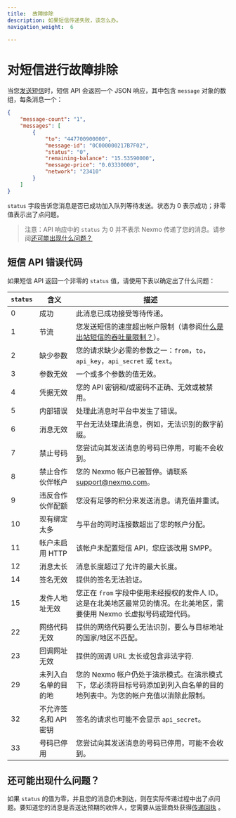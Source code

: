 ```yaml
---
title:  故障排除
description: 如果短信传递失败，该怎么办。
navigation_weight:  6

---
```



对短信进行故障排除
=========

当您[发送短信](/messaging/sms/code-snippets/send-an-sms)时，短信 API 会返回一个 JSON 响应，其中包含 `message` 对象的数组，每条消息一个：

```json
{
    "message-count": "1",
    "messages": [
        {
            "to": "447700900000",
            "message-id": "0C000000217B7F02",
            "status": "0",
            "remaining-balance": "15.53590000",
            "message-price": "0.03330000",
            "network": "23410"
        }
    ]
}
```

`status` 字段告诉您消息是否已成功加入队列等待发送。状态为 0 表示成功；非零值表示出了点问题。

> 注意：API 响应中的 `status` 为 0 并不表示 Nexmo 传递了您的消息。请参阅[还可能出现什么问题？](#what-else-could-have-gone-wrong)

短信 API 错误代码
-----------

如果短信 API 返回一个非零的 `status` 值，请使用下表以确定出了什么问题：

| `status` |      含义       |                                            描述                                            |
|----------|---------------|------------------------------------------------------------------------------------------|
| 0        | 成功            | 此消息已成功接受等待传递。                                                                            |
| 1        | 节流            | 您发送短信的速度超出帐户限制（请参阅[什么是出站短信的吞吐量限制？](https://help.nexmo.com/hc/en-us/articles/203993598)）。 |
| 2        | 缺少参数          | 您的请求缺少必需的参数之一：`from`，`to`，`api_key`，`api_secret` 或 `text`。                               |
| 3        | 参数无效          | 一个或多个参数的值无效。                                                                             |
| 4        | 凭据无效          | 您的 API 密钥和/或密码不正确、无效或被禁用。                                                                |
| 5        | 内部错误          | 处理此消息时平台中发生了错误。                                                                          |
| 6        | 消息无效          | 平台无法处理此消息，例如，无法识别的数字前缀。                                                                  |
| 7        | 禁止号码          | 您尝试向其发送消息的号码已停用，可能不会收到。                                                                  |
| 8        | 禁止合作伙伴帐户      | 您的 Nexmo 帐户已被暂停。请联系 [support@nexmo.com](mailto:support@nexmo.com)。                       |
| 9        | 违反合作伙伴配额      | 您没有足够的积分来发送消息。请充值并重试。                                                                    |
| 10       | 现有绑定太多        | 与平台的同时连接数超出了您的帐户分配。                                                                      |
| 11       | 帐户未启用 HTTP    | 该帐户未配置短信 API，您应该改用 SMPP。                                                                 |
| 12       | 消息太长          | 消息长度超过了允许的最大长度。                                                                          |
| 14       | 签名无效          | 提供的签名无法验证。                                                                               |
| 15       | 发件人地址无效       | 您正在 `from` 字段中使用未经授权的发件人 ID。这是在北美地区最常见的情况。在北美地区，需要使用 Nexmo 长虚拟号码或短代码。                    |
| 22       | 网络代码无效        | 提供的网络代码要么无法识别，要么与目标地址的国家/地区不匹配。                                                          |
| 23       | 回调网址无效        | 提供的回调 URL 太长或包含非法字符.                                                                     |
| 29       | 未列入白名单的目的地    | 您的 Nexmo 帐户仍处于演示模式。在演示模式下，您必须将目标号码添加到列入白名单的目的地列表中。为您的帐户充值以消除此限制。                         |
| 32       | 不允许签名和 API 密钥 | 签名的请求也可能不会显示 `api_secret`。                                                               |
| 33       | 号码已停用         | 您尝试向其发送消息的号码已停用，可能不会收到。                                                                  |

还可能出现什么问题？
----------

如果 `status` 的值为零，并且您的消息仍未到达，则在实际传递过程中出了点问题。要知道您的消息是否送达预期的收件人，您需要从运营商处获得[传递回执](/messaging/sms/guides/delivery-receipts) 。

